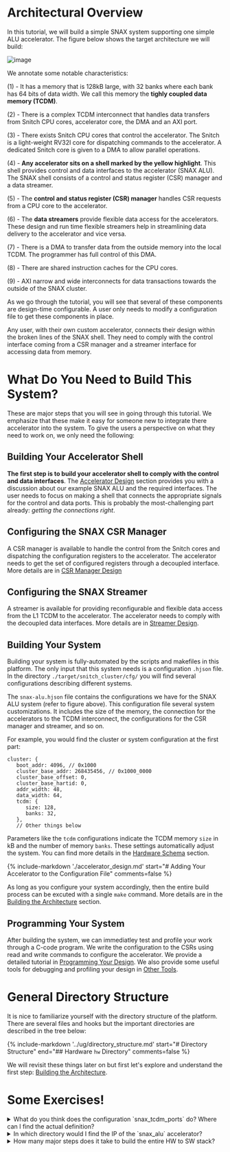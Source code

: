 # Architectural Overview

In this tutorial, we will build a simple SNAX system supporting one simple ALU accelerator. The figure below shows the target architecture we will build:

![image](https://github.com/KULeuven-MICAS/snitch_cluster/assets/26665295/458fa1b4-0b56-4913-9798-353c7dad803a)

We annotate some notable characteristics:

(1) - It has a memory that is 128kB large, with 32 banks where each bank has 64 bits of data width. We call this memory the **tighly coupled data memory (TCDM)**.

(2) - There is a complex TCDM interconnect that handles data transfers from Snitch CPU cores, accelerator core, the DMA and an AXI port.

(3) - There exists Snitch CPU cores that control the accelerator. The Snitch is a light-weight RV32I core for dispatching commands to the accelerator. A dedicated Snitch core is given to a DMA to allow parallel operations.

(4) - **Any accelerator sits on a shell marked by the yellow highlight**. This shell provides control and data interfaces to the accelerator (SNAX ALU). The SNAX shell consists of a control and status register (CSR) manager and a data streamer.

(5) - The **control and status register (CSR) manager** handles CSR requests from a CPU core to the accelerator.

(6) - The **data streamers** provide flexible data access for the accelerators. These design and run time flexible streamers help in streamlining data delivery to the accelerator and vice versa.

(7) - There is a DMA to transfer data from the outside memory into the local TCDM. The programmer has full control of this DMA.

(8) - There are shared instruction caches for the CPU cores.

(9) - AXI narrow and wide interconnects for data transactions towards the outside of the SNAX cluster.

As we go through the tutorial, you will see that several of these components are design-time configurable. A user only needs to modify a configuration file to get these components in place.

Any user, with their own custom accelerator, connects their design within the broken lines of the SNAX shell. They need to comply with the control interface coming from a CSR manager and a streamer interface for accessing data from memory.

# What Do You Need to Build This System?

These are major steps that you will see in going through this tutorial. We emphasize that these make it easy for someone new to integrate there accelerator into the system. To give the users a perspective on what they need to work on, we only need the following:

## Building Your Accelerator Shell

**The first step is to build your accelerator shell to comply with the control and data interfaces**. The [Accelerator Design](./accelerator_design.md) section provides you with a discussion about our example SNAX ALU and the required interfaces. The user needs to focus on making a shell that connects the appropriate signals for the control and data ports. This is probably the most-challenging part already: *getting the connections right*.

## Configuring the SNAX CSR Manager

A CSR manager is available to handle the control from the Snitch cores and dispatching the configuration registers to the accelerator. The accelerator needs to get the set of configured registers through a decoupled interface. More details are in [CSR Manager Design](./csrman_design.md)

## Configuring the SNAX Streamer

A streamer is available for providing reconfigurable and flexible data access from the L1 TCDM to the accelerator. The accelerator needs to comply with the decoupled data interfaces. More details are in [Streamer Design](./streamer_design.md).

## Building Your System

Building your system is fully-automated by the scripts and makefiles in this platform. The only input that this system needs is a configuration `.hjson` file. In the directory `./target/snitch_cluster/cfg/` you will find several configurations describing different systems. 

The `snax-alu.hjson` file contains the configurations we have for the SNAX ALU system (refer to figure above). This configuration file several system customizations. It includes the size of the memory, the connection for the accelerators to the TCDM interconnect, the configurations for the CSR manager and streamer, and so on.

For example, you would find the cluster or system configuration at the first part:

```hjson
cluster: {
   boot_addr: 4096, // 0x1000
   cluster_base_addr: 268435456, // 0x1000_0000
   cluster_base_offset: 0,
   cluster_base_hartid: 0,
   addr_width: 48,
   data_width: 64,
   tcdm: {
      size: 128,
      banks: 32,
   },
   // Other things below
```

Parameters like the `tcdm` configurations indicate the TCDM memory `size` in kB and the number of memory `banks`. These settings automatically adjust the system. You can find more details in the [Hardware Schema](https://github.com/KULeuven-MICAS/snax_cluster/blob/main/docs/schema/snitch_cluster.schema.json) section. 

{%
   include-markdown './accelerator_design.md'
   start="# Adding Your Accelerator to the Configuration File"
   comments=false
%}

As long as you configure your system accordingly, then the entire build process can be excuted with a single `make` command. More details are in the [Building the Architecture](./build_system.md) section.

## Programming Your System

After building the system, we can immediatley test and profile your work through a C-code program. We write the configuration to the CSRs using read and write commands to configure the accelerator. We provide a detailed tutorial in [Programming Your Design](./programming.md). We also provide some useful tools for debugging and profiling your design in [Other Tools](./other_tools.md).

# General Directory Structure

It is nice to familiarize yourself with the directory structure of the platform. There are several files and hooks but the important directories are described in the tree below:

{%
   include-markdown '../ug/directory_structure.md'
   start="# Directory Structure"
   end="## Hardware `hw` Directory"
   comments=false
%}

We will revisit these things later on but first let's explore and understand the first step: [Building the Architecture](./build_system.md).

# Some Exercises!

<details>
  <summary> What do you think does the configuration `snax_tcdm_ports` do? Where can I find the actual definition? </summary>
  It specifies how many TCDM ports it needs to connect to. You can find it in schema-doc/snitch_cluster.md!
</details>

<details>
  <summary> In which directory would I find the IP of the `snax_alu` accelerator? </summary>
  Go to `./hw/snax_alu/src/.`
</details>

<details>
  <summary> How many major steps does it take to build the entire HW to SW stack? </summary>
  5 easy steps!

  1. Build your accelerator shell.
  2. Configure the CSR manager.
  3. Configure the streamer.
  4. Build your architecture.
  5. Program it!
</details>

